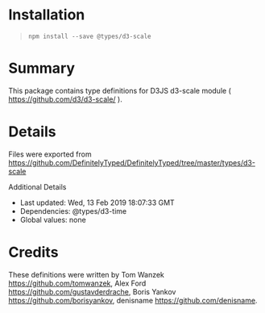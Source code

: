 # Installation
> `npm install --save @types/d3-scale`

# Summary
This package contains type definitions for D3JS d3-scale module ( https://github.com/d3/d3-scale/ ).

# Details
Files were exported from https://github.com/DefinitelyTyped/DefinitelyTyped/tree/master/types/d3-scale

Additional Details
 * Last updated: Wed, 13 Feb 2019 18:07:33 GMT
 * Dependencies: @types/d3-time
 * Global values: none

# Credits
These definitions were written by Tom Wanzek <https://github.com/tomwanzek>, Alex Ford <https://github.com/gustavderdrache>, Boris Yankov <https://github.com/borisyankov>, denisname <https://github.com/denisname>.
